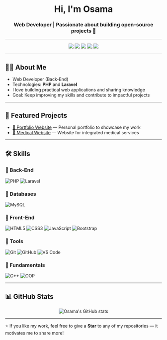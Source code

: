 <h1 align="center">Hi, I'm Osama</h1>
<h3 align="center">Web Developer | Passionate about building open-source projects 🚀</h3>

---
<p align="center">
  <a href="www.linkedin.com/in/osama-gamal1" target="_blank">
    <img src="https://img.shields.io/badge/LinkedIn-0A66C2?style=for-the-badge&logo=linkedin&logoColor=white"/>
  </a>
  <a href="oosamaaggamall@gmail.com" target="_blank">
    <img src="https://img.shields.io/badge/Email-D14836?style=for-the-badge&logo=gmail&logoColor=white"/>
  </a>
  <a href="tel:+201098154424" target="_blank">
    <img src="https://img.shields.io/badge/Phone-25D366?style=for-the-badge&logo=whatsapp&logoColor=white"/>
  </a>
  <a href="https://www.facebook.com/share/1B5h5CyF5T/" target="_blank">
    <img src="https://img.shields.io/badge/Facebook-1877F2?style=for-the-badge&logo=facebook&logoColor=white"/>
  </a>
  <a href="https://x.com/Osama_Gamalll" target="_blank">
    <img src="https://img.shields.io/badge/Twitter-1DA1F2?style=for-the-badge&logo=twitter&logoColor=white"/>
  </a>
</p>

---

## 🧑‍💻 About Me
- Web Developer (Back-End)
- Technologies: **PHP** and **Laravel**
- I love building practical web applications and sharing knowledge
- Goal: Keep improving my skills and contribute to impactful projects

---

## 📂 Featured Projects
- [🎨 Portfolio Website](https://osamaa.rf.gd/personal_website/index.html?i=2) — Personal portfolio to showcase my work
- [📝 Medical Website](https://pharmafriend.infy.uk/pharma_friend/front/home_page.php?i=1) — Website for integrated medical services
---

## 🛠️ Skills

### 🔹 Back-End
![PHP](https://img.shields.io/badge/PHP-777BB4?style=for-the-badge&logo=php&logoColor=white)
![Laravel](https://img.shields.io/badge/Laravel-FF2D20?style=for-the-badge&logo=laravel&logoColor=white)

### 🔹 Databases
![MySQL](https://img.shields.io/badge/MySQL-4479A1?style=for-the-badge&logo=mysql&logoColor=white)

### 🔹 Front-End
![HTML5](https://img.shields.io/badge/HTML5-E34F26?style=for-the-badge&logo=html5&logoColor=white)
![CSS3](https://img.shields.io/badge/CSS3-1572B6?style=for-the-badge&logo=css3&logoColor=white)
![JavaScript](https://img.shields.io/badge/JavaScript-F7DF1E?style=for-the-badge&logo=javascript&logoColor=black)
![Bootstrap](https://img.shields.io/badge/Bootstrap-563D7C?style=for-the-badge&logo=bootstrap&logoColor=white)

### 🔹 Tools
![Git](https://img.shields.io/badge/Git-F05032?style=for-the-badge&logo=git&logoColor=white)
![GitHub](https://img.shields.io/badge/GitHub-181717?style=for-the-badge&logo=github&logoColor=white)
![VS Code](https://img.shields.io/badge/VS%20Code-0078d7?style=for-the-badge&logo=visual-studio-code&logoColor=white)

### 🔹 Fundamentals
![C++](https://img.shields.io/badge/C++-00599C?style=for-the-badge&logo=cplusplus&logoColor=white)
![OOP](https://img.shields.io/badge/OOP-323330?style=for-the-badge&logo=databricks&logoColor=white)

---

## 📊 GitHub Stats

<p align="center">
  <img src="https://github-readme-stats.vercel.app/api?username=osama726&show_icons=true&theme=tokyonight" alt="Osama's GitHub stats"/>
</p>

---

⭐️ If you like my work, feel free to give a **Star** to any of my repositories — it motivates me to share more!

